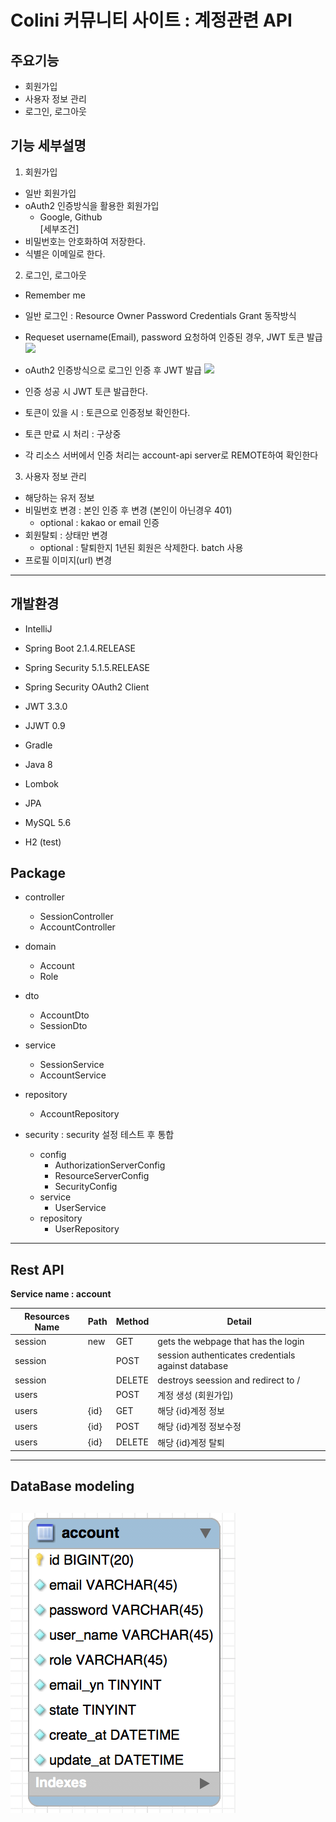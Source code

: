 # Colini 커뮤니티 사이트 : 계정관련 API

## 주요기능 
- 회원가입
- 사용자 정보 관리
- 로그인, 로그아웃

## 기능 세부설명
1. 회원가입
- 일반 회원가입
- oAuth2 인증방식을 활용한 회원가입 
    - Google, Github       
[세부조건]
- 비밀번호는 안호화하여 저장한다.
- 식별은 이메일로 한다.

2. 로그인, 로그아웃
- Remember me
- 일반 로그인 : Resource Owner Password Credentials Grant 동작방식
- Requeset username(Email), password 요청하여 인증된 경우, JWT 토큰 발급
![](assets/markdown-img-paste-20190515054624208.png)

- oAuth2 인증방식으로 로그인 인증 후 JWT 발급
![](assets/markdown-img-paste-20190515055537198.png)
- 인증 성공 시 JWT 토큰 발급한다.
- 토큰이 있을 시 : 토큰으로 인증정보 확인한다.
- 토큰 만료 시 처리 : 구상중
- 각 리소스 서버에서 인증 처리는 account-api server로 REMOTE하여 확인한다
    
3. 사용자 정보 관리
- 해당하는 유저 정보
- 비밀번호 변경 : 본인 인증 후 변경 (본인이 아닌경우 401)
    - optional : kakao or email 인증
- 회원탈퇴 : 상태만 변경
    - optional : 탈퇴한지 1년된 회원은 삭제한다. batch 사용
- 프로필 이미지(url) 변경

---

## 개발환경
- IntelliJ
- Spring Boot 2.1.4.RELEASE
- Spring Security 5.1.5.RELEASE
- Spring Security OAuth2 Client
- JWT 3.3.0
- JJWT 0.9

- Gradle 
- Java 8
- Lombok
- JPA
- MySQL 5.6
- H2 (test)

## Package
- controller
    - SessionController 
    - AccountController  
- domain
    - Account
    - Role 
- dto
    - AccountDto
    - SessionDto 
- service
    - SessionService
    - AccountService 
- repository
    - AccountRepository
     
- security : security 설정 테스트 후 통합 
    - config
        - AuthorizationServerConfig
        - ResourceServerConfig
        - SecurityConfig
    - service
        - UserService
    - repository 
        - UserRepository
---

## Rest API
__Service name : account__

| Resources Name | Path | Method | Detail |
|--------|--------|--------|--------|
|session|new|GET| gets the webpage that has the login
|session| |POST| session authenticates credentials against database
|session| |DELETE| destroys seession and redirect to / 
|users| |POST| 계정 생성 (회원가입)
|users|{id}|GET| 해당 {id}계정 정보
|users|{id}|POST| 해당 {id}계정 정보수정
|users|{id}|DELETE| 해당 {id}계정 탈퇴

---
## DataBase modeling
![db_modeling](/docs/assert/markdown-img-paste-20190505003048528.png)
---
